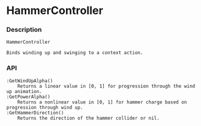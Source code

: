 # HammerController

### Description

	HammerController
	
	Binds winding up and swinging to a context action.

### API

	:GetWindUpAlpha()
		Returns a linear value in [0, 1] for progression through the wind up animation.
	:GetPowerAlpha()
		Returns a nonlinear value in [0, 1] for hammer charge based on progression through wind up.
	:GetHammerDirection()
		Returns the direction of the hammer collider or nil.
